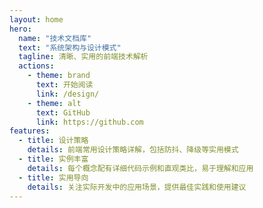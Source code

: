 ```yaml
---
layout: home
hero:
  name: "技术文档库"
  text: "系统架构与设计模式"
  tagline: 清晰、实用的前端技术解析
  actions:
    - theme: brand
      text: 开始阅读
      link: /design/
    - theme: alt
      text: GitHub
      link: https://github.com
features:
  - title: 设计策略
    details: 前端常用设计策略详解，包括防抖、降级等实用模式
  - title: 实例丰富
    details: 每个概念配有详细代码示例和直观类比，易于理解和应用
  - title: 实用导向
    details: 关注实际开发中的应用场景，提供最佳实践和使用建议
---
```

